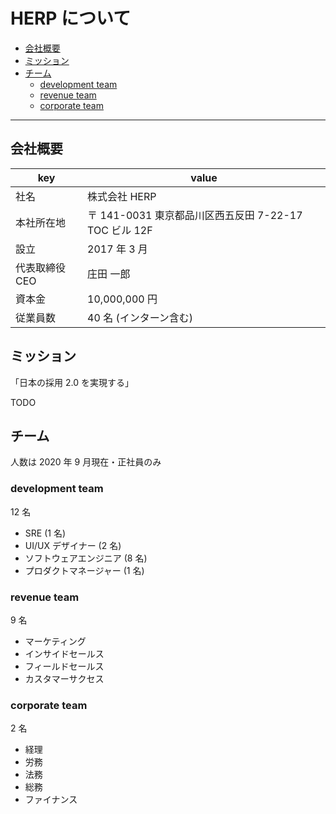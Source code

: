 # HERP について

- [会社概要](#会社概要)
- [ミッション](#ミッション)
- [チーム](#チーム)
  - [development team](#development-team)
  - [revenue team](#revenue-team)
  - [corporate team](#corporate-team)

---

## 会社概要

| key            | value                                                 |
| -------------- | ----------------------------------------------------- |
| 社名           | 株式会社 HERP                                         |
| 本社所在地     | 〒 141-0031 東京都品川区西五反田 7-22-17 TOC ビル 12F |
| 設立           | 2017 年 3 月                                          |
| 代表取締役 CEO | 庄田 一郎                                             |
| 資本金         | 10,000,000 円                                         |
| 従業員数       | 40 名 (インターン含む)                                |

## ミッション

「日本の採用 2.0 を実現する」

TODO

## チーム

人数は 2020 年 9 月現在・正社員のみ

### development team

12 名

- SRE (1 名)
- UI/UX デザイナー (2 名)
- ソフトウェアエンジニア (8 名)
- プロダクトマネージャー (1 名)

### revenue team

9 名

- マーケティング
- インサイドセールス
- フィールドセールス
- カスタマーサクセス

### corporate team

2 名

- 経理
- 労務
- 法務
- 総務
- ファイナンス
